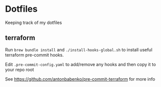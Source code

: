 # Dotfiles

Keeping track of my dotfiles

## terraform

Run `brew bundle install` and `./install-hooks-global.sh` to install useful terraform pre-commit hooks.

Edit `.pre-commit-config.yaml` to add/remove any hooks and then copy it to your repo root

See https://github.com/antonbabenko/pre-commit-terraform for more info
